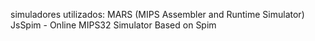 simuladores utilizados:
MARS (MIPS Assembler and Runtime Simulator) 
JsSpim - Online MIPS32 Simulator Based on Spim
